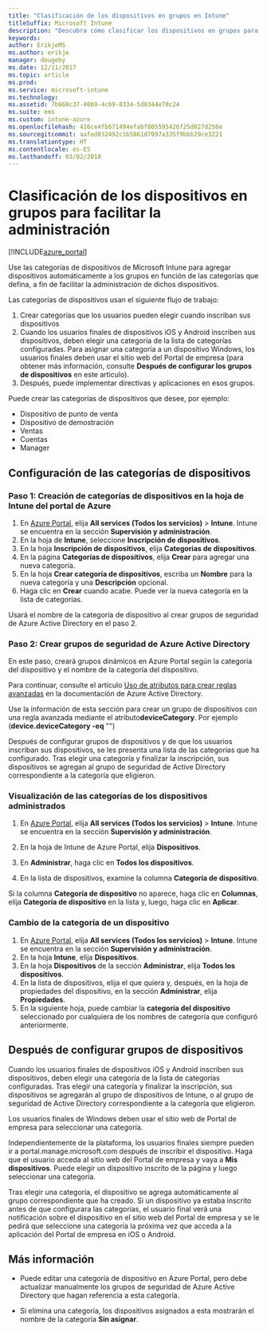 ```yaml
---
title: "Clasificación de los dispositivos en grupos en Intune"
titleSuffix: Microsoft Intune
description: "Descubra cómo clasificar los dispositivos en grupos para facilitar la administración."
keywords: 
author: ErikjeMS
ms.author: erikje
manager: dougeby
ms.date: 12/11/2017
ms.topic: article
ms.prod: 
ms.service: microsoft-intune
ms.technology: 
ms.assetid: 7b668c37-40b9-4c69-8334-5d8344e78c24
ms.suite: ems
ms.custom: intune-azure
ms.openlocfilehash: 416ce4fb671494efabf805595426f25d027d256e
ms.sourcegitcommit: aafed032492c1b5861d7097a335f9bbb29ce3221
ms.translationtype: HT
ms.contentlocale: es-ES
ms.lasthandoff: 03/02/2018
---
```

# <a name="categorize-devices-into-groups-for-easier-management"></a>Clasificación de los dispositivos en grupos para facilitar la administración

[!INCLUDE[azure_portal](./includes/azure_portal.md)]

Use las categorías de dispositivos de Microsoft Intune para agregar dispositivos automáticamente a los grupos en función de las categorías que defina, a fin de facilitar la administración de dichos dispositivos.

Las categorías de dispositivos usan el siguiente flujo de trabajo:
1. Crear categorías que los usuarios pueden elegir cuando inscriban sus dispositivos
2. Cuando los usuarios finales de dispositivos iOS y Android inscriben sus dispositivos, deben elegir una categoría de la lista de categorías configuradas. Para asignar una categoría a un dispositivo Windows, los usuarios finales deben usar el sitio web del Portal de empresa (para obtener más información, consulte **Después de configurar los grupos de dispositivos** en este artículo).
3. Después, puede implementar directivas y aplicaciones en esos grupos.

Puede crear las categorías de dispositivos que desee, por ejemplo:
- Dispositivo de punto de venta
- Dispositivo de demostración
- Ventas
- Cuentas
- Manager

## <a name="how-to-configure-device-categories"></a>Configuración de las categorías de dispositivos

### <a name="step-1---create-device-categories-in-the-intune-blade-of-the-azure-portal"></a>Paso 1: Creación de categorías de dispositivos en la hoja de Intune del portal de Azure
1. En [Azure Portal](https://portal.azure.com), elija **All services (Todos los servicios)** > **Intune**. Intune se encuentra en la sección **Supervisión y administración**.
3. En la hoja de **Intune**, seleccione **Inscripción de dispositivos**.
3. En la hoja **Inscripción de dispositivos**, elija **Categorías de dispositivos**.
4. En la página **Categorías de dispositivos**, elija **Crear** para agregar una nueva categoría.
5. En la hoja **Crear categoría de dispositivos**, escriba un **Nombre** para la nueva categoría y una **Descripción** opcional.
6. Haga clic en **Crear** cuando acabe. Puede ver la nueva categoría en la lista de categorías.

Usará el nombre de la categoría de dispositivo al crear grupos de seguridad de Azure Active Directory en el paso 2.

### <a name="step-2---create-azure-active-directory-security-groups"></a>Paso 2: Crear grupos de seguridad de Azure Active Directory
En este paso, creará grupos dinámicos en Azure Portal según la categoría del dispositivo y el nombre de la categoría del dispositivo.

Para continuar, consulte el artículo [Uso de atributos para crear reglas avanzadas](https://azure.microsoft.com/documentation/articles/active-directory-accessmanagement-groups-with-advanced-rules/#using-attributes-to-create-rules-for-device-objects) en la documentación de Azure Active Directory.

Use la información de esta sección para crear un grupo de dispositivos con una regla avanzada mediante el atributo**deviceCategory**. Por ejemplo (**device.deviceCategory -eq** "*<the device category name you got from the Azure portal>*")

Después de configurar grupos de dispositivos y de que los usuarios inscriban sus dispositivos, se les presenta una lista de las categorías que ha configurado. Tras elegir una categoría y finalizar la inscripción, sus dispositivos se agregan al grupo de seguridad de Active Directory correspondiente a la categoría que eligieron.

### <a name="how-to-view-the-categories-of-devices-you-manage"></a>Visualización de las categorías de los dispositivos administrados

1.  En [Azure Portal](https://portal.azure.com), elija **All services (Todos los servicios)** > **Intune**. Intune se encuentra en la sección **Supervisión y administración**.

2. En la hoja de Intune de Azure Portal, elija **Dispositivos**.

3.  En **Administrar**, haga clic en **Todos los dispositivos**.

4.  En la lista de dispositivos, examine la columna **Categoría de dispositivo**.

Si la columna **Categoría de dispositivo** no aparece, haga clic en **Columnas**, elija **Categoría de dispositivo** en la lista y, luego, haga clic en **Aplicar**.

### <a name="to-change-the-category-of-a-device"></a>Cambio de la categoría de un dispositivo

1. En [Azure Portal](https://portal.azure.com), elija **All services (Todos los servicios)** > **Intune**. Intune se encuentra en la sección **Supervisión y administración**.
3. En la hoja **Intune**, elija **Dispositivos**.
4. En la hoja **Dispositivos** de la sección **Administrar**, elija **Todos los dispositivos**.
5. En la lista de dispositivos, elija el que quiera y, después, en la hoja de propiedades del dispositivo, en la sección **Administrar**, elija **Propiedades**.
6. En la siguiente hoja, puede cambiar la **categoría del dispositivo** seleccionado por cualquiera de los nombres de categoría que configuró anteriormente.

## <a name="after-you-configure-device-groups"></a>Después de configurar grupos de dispositivos

Cuando los usuarios finales de dispositivos iOS y Android inscriben sus dispositivos, deben elegir una categoría de la lista de categorías configuradas. Tras elegir una categoría y finalizar la inscripción, sus dispositivos se agregarán al grupo de dispositivos de Intune, o al grupo de seguridad de Active Directory correspondiente a la categoría que eligieron.

Los usuarios finales de Windows deben usar el sitio web de Portal de empresa para seleccionar una categoría.

Independientemente de la plataforma, los usuarios finales siempre pueden ir a portal.manage.microsoft.com después de inscribir el dispositivo. Haga que el usuario acceda al sitio web del Portal de empresa y vaya a **Mis dispositivos**. Puede elegir un dispositivo inscrito de la página y luego seleccionar una categoría.

Tras elegir una categoría, el dispositivo se agrega automáticamente al grupo correspondiente que ha creado. Si un dispositivo ya estaba inscrito antes de que configurara las categorías, el usuario final verá una notificación sobre el dispositivo en el sitio web del Portal de empresa y se le pedirá que seleccione una categoría la próxima vez que acceda a la aplicación del Portal de empresa en iOS o Android.

## <a name="further-information"></a>Más información
- Puede editar una categoría de dispositivo en Azure Portal, pero debe actualizar manualmente los grupos de seguridad de Azure Active Directory que hagan referencia a esta categoría.

- Si elimina una categoría, los dispositivos asignados a esta mostrarán el nombre de la categoría **Sin asignar**.
